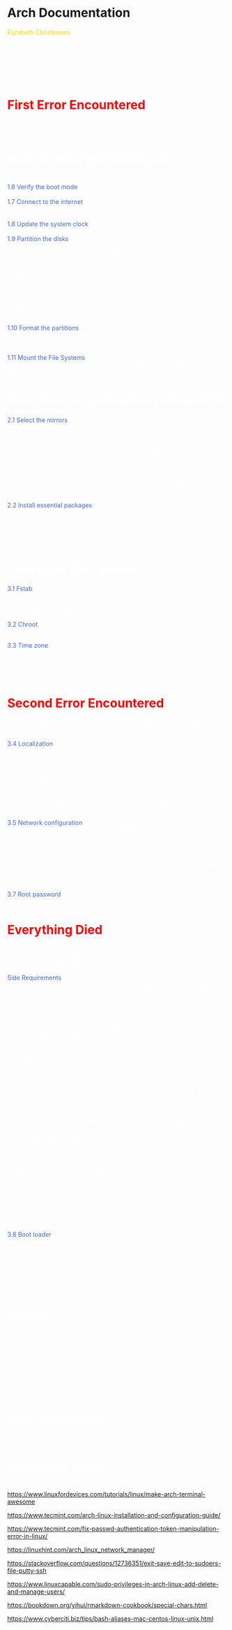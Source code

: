 # Arch Documentation
<font color="gold"> Elizabeth Christensen</font>
<font color="white">  
Starting off with obtaining the VMWorkstation Pro license and Arch ISO, I then installed VMWorkstation Pro 17.  
Creating the Arch Linux Distro inside of VMWorkstation  
Select Create a New Virtual Machine > Setup Arch Linux VM  
edit the vmx in notepad or vsCode  
boot up Arch in UEFI  
 <font color="red"> 
 # First Error Encountered  </font>  

While it was booting up in UEFI, it ran into a connection error. Gave it some time and it corrected itself.  
# Back to Arch Pre Installation
Rule of thumb, you cannot paste anything into the vm.  
<font color="royalblue"> 1.6 Verify the boot mode</font>  
Verify boot mode > ls /sys/firmware/efi/efivars   
<font color="royalblue"> 1.7 Connect to the internet</font>  
Verify you have a internet connection > ip link  
Ping something to verify. > ping minecraft.net   
<font color="royalblue"> 1.8 Update the system clock </font>  
Update the system clock > timedatectl status  
<font color ="royalblue"> 1.9 Partition the disks </font>  
To start this process > fdisk -l  
modify partition tables > fdisk /dev/sda  
A boot partition is needed.  
Add first new partition > n  
Make it primary > p  
Leave the first sector alone  
Last sector > +500M  
Add a second partition > n  
Make it primary > p  
Leave the first and last sector alone  
Save and exit > w  
<font color="royalblue"> 1.10 Format the partitions </font>  
Since this is a EFI system partition, it needs a FAT32 file system. This means one needs to use > mkfs.fat -F32 /dev/sda1  
Need to create a new file system of type ext4 as well > mkfs.ext4 /dev/sda2  
<font color="royalblue"> 1.11 Mount the File Systems </font>  
Typically, now we need to mount the iso file, which in this case is > mount /dev/sda2 /mnt  

# Now onto the actual Arch Installation  
<font color="royalblue"> 2.1 Select the mirrors </font>  
We need to download our packages from something called a 'mirror server'. We can check and edit > nano /etc/pacman.d/mirrorlist for options.  
  
I navigated to archlinux.org/mirrorlist/ and generated a pacman mirrorlist based on my geography and needs with this installation. I selected United States and kept the default selections of protocols http and https, and IP version of IPv4.  
  
From this list, I selected my top 5 choices and typed them into the pacman.d/mirrorlist file.

<font color="royalblue"> 2.2 Install essential packages</font>  
To install the base package, Linux kernel and firmware for common hardware > pacstrap -K /mnt base linux linux-firmware  
Please be aware this will take some time, between 5 to 20 minutes.  
  
Additional packages can be installed, but thats the base package.  
# Configure the system  

<font color="royalblue"> 3.1 Fstab</font>  
To start the configuration, we need to generate a fstab file > genfstab -U -p /mnt >> /mnt/etc/fstab  
We can check the fstab file content with > cat /mnt/etc/fstab  

<font color="royalblue"> 3.2 Chroot</font>  
We now need to chroot into /mnt > arch-chroot /mnt  
  
<font color="royalblue"> 3.3 Time zone</font>  
Next up is setting the timezone with > ln -sf /usr/share/zoneinfo/America/Chicago /etc/localtime  
Following this, we should set the hardware clock to use UTC > hwclock --systohc --utc  
<font color="red">
 # Second Error Encountered </font>  
  I accidentally typed --system instead of --systohc, but checked my previous command and fixed what I typed.  
    
<font color="royalblue">3.4 Localization </font>  
Make sure en_US.UTF-8 UTF-8 is uncommented inside of the /etc/locale.gen file > nano /etc/locale.gen  
  
Then we generate locales by running > locale-gen  
Create locale.conf(5) > touch /etc/locale.conf  
Inside of this file > nano /etc/locale.conf  
type LANG=en_US.UTF-8 on the first line. In some cases, that might autogenerate inside of the file. In that case, simply make sure it is uncommented.  
  
<font color="royalblue"> 3.5 Network configuration </font>  
Starting off here we need to create the hostname file > touch /etc/hostname  
Then name the host! > nano /etc/hostname > put your hostname on the first line inside the file  
(I chose to keep it as archiso.)  

We need to install a network manager, which can be done with > pacman -Syu  
Then > pacman -S wpa_supplicant wireless_tools networkmanager  

<font color="royalblue"> 3.7 Root password </font>  
Run > sudo passwd root  
<font color="red"> 
# Everything Died </font>  
When I ran passwd it said it encountered a Bug and freaked out. So I had a momentary lapse in judgement, thought rebooting it would fix the issue. It was 2 am. Everything got eviscerated. So we began from scratch.   
  

<font color="royalblue"> Side Requirements </font>  
Also realized a myriad of commands needed to be installed, so ran pacman -S for things like sudo, nano, vim, etc.    
Adding a user account for myself and Codi with user permissions:  
useradd -mg users -G wheel,storage,power -s /bin/bash gamer  
changed gamers account password > passwd gamer  
added gamer to the sudo group > usermod -aG wheel gamer  
enabled sudo perms for the wheel group > visudo  
rinse and repeat with the codi account  
  
I chose to install Zsh with the following command > sudo pacman -S zsh  
To change it to the default shell, run > chsh  
  
For SSH, I installed OpenSSH like the arch linux wiki recommended > pacman -S openssh  
  
For color coding, archlinux wiki says there are five prompt strings that can be customized. PS0, PS1, PS2, PS3, and PS4. Each string is associated with a different type of prompt, primary, secondary, etc.  

As an example, I chose to change the color of PS1 and the name. So followed along with the wiki and made 2 variables > GREEN="\[$tput setaf 2)\]" and RESET="\[$(tput sgr0)\]"  then I set the PS1 variable to > PS1="$\{GREEN}\gamer${RESET}> "  
  
(please note the backslashes around GREEN is to keep it from italicizing)  
  
To add a alias to a command, run > alias newname=oldcommandname  
Before I ran the alias command, I needed to check if the nicknames I was going to give to commands were a command themself. 
Example of a alias I created > back='cd ..'  
  
Because Im a coward I chose GNOME as my desktop environment :)  
pacman -S xorg  
pacman -S gnome  

<font color="royalblue"> 3.8 Boot loader</font>  
The bootloader used for this is GRUB with the following commands >  
pacman -S grub efibootmgr  
mkdir /boot/EFI  
mount /dev/sda1 /boot/EFI  
grub-install --target=x86_64-efi --bootloader-id=GRUB --efi-directory=/boot/EFI  
grub-mkconfig -o /boot/grub/grub.cfg  

# Reboot  
Before reboot, we need to enable the display manager and network manager >  
systemctl enable gdm.service  
systemctl enable NetworkManager.service  
systemctl enable wpa_supplicant.service  
  
Now for the moment of truth >  
exit  
shutdown now  
# Post-installation  
It worked! YIPPEE!


# Resources Used  
All hail tecmint  
https://www.linuxfordevices.com/tutorials/linux/make-arch-terminal-awesome  

https://www.tecmint.com/arch-linux-installation-and-configuration-guide/  

https://www.tecmint.com/fix-passwd-authentication-token-manipulation-error-in-linux/  

https://linuxhint.com/arch_linux_network_manager/  

https://stackoverflow.com/questions/12736351/exit-save-edit-to-sudoers-file-putty-ssh  

https://www.linuxcapable.com/sudo-privileges-in-arch-linux-add-delete-and-manage-users/  
  
https://bookdown.org/yihui/rmarkdown-cookbook/special-chars.html  
  
https://www.cyberciti.biz/tips/bash-aliases-mac-centos-linux-unix.html
</font>